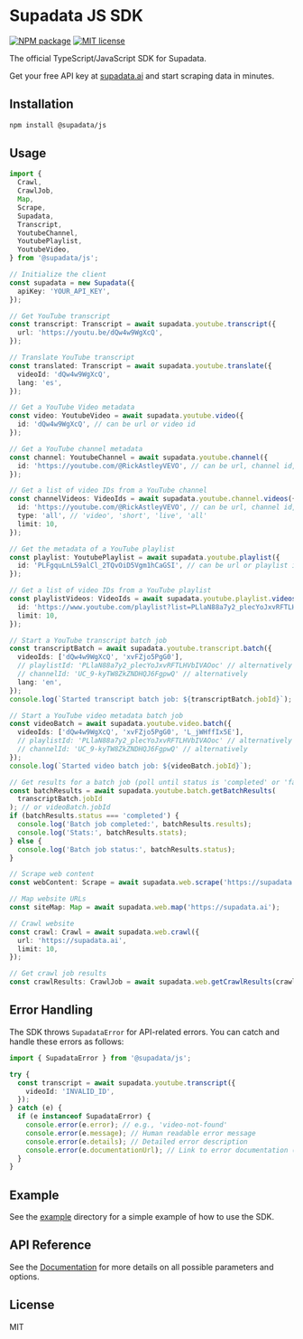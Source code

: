 # Supadata JS SDK

[![NPM package](https://img.shields.io/npm/v/@supadata/js.svg?branch=main)](https://www.npmjs.com/package/@supadata/js)
[![MIT license](https://img.shields.io/badge/license-MIT-brightgreen.svg?style=flat)](http://opensource.org/licenses/MIT)

The official TypeScript/JavaScript SDK for Supadata.

Get your free API key at [supadata.ai](https://supadata.ai) and start scraping data in minutes.

## Installation

```bash
npm install @supadata/js
```

## Usage

```typescript
import {
  Crawl,
  CrawlJob,
  Map,
  Scrape,
  Supadata,
  Transcript,
  YoutubeChannel,
  YoutubePlaylist,
  YoutubeVideo,
} from '@supadata/js';

// Initialize the client
const supadata = new Supadata({
  apiKey: 'YOUR_API_KEY',
});

// Get YouTube transcript
const transcript: Transcript = await supadata.youtube.transcript({
  url: 'https://youtu.be/dQw4w9WgXcQ',
});

// Translate YouTube transcript
const translated: Transcript = await supadata.youtube.translate({
  videoId: 'dQw4w9WgXcQ',
  lang: 'es',
});

// Get a YouTube Video metadata
const video: YoutubeVideo = await supadata.youtube.video({
  id: 'dQw4w9WgXcQ', // can be url or video id
});

// Get a YouTube channel metadata
const channel: YoutubeChannel = await supadata.youtube.channel({
  id: 'https://youtube.com/@RickAstleyVEVO', // can be url, channel id, handle
});

// Get a list of video IDs from a YouTube channel
const channelVideos: VideoIds = await supadata.youtube.channel.videos({
  id: 'https://youtube.com/@RickAstleyVEVO', // can be url, channel id, handle
  type: 'all', // 'video', 'short', 'live', 'all'
  limit: 10,
});

// Get the metadata of a YouTube playlist
const playlist: YoutubePlaylist = await supadata.youtube.playlist({
  id: 'PLFgquLnL59alCl_2TQvOiD5Vgm1hCaGSI', // can be url or playlist id
});

// Get a list of video IDs from a YouTube playlist
const playlistVideos: VideoIds = await supadata.youtube.playlist.videos({
  id: 'https://www.youtube.com/playlist?list=PLlaN88a7y2_plecYoJxvRFTLHVbIVAOoc', // can be url or playlist id
  limit: 10,
});

// Start a YouTube transcript batch job
const transcriptBatch = await supadata.youtube.transcript.batch({
  videoIds: ['dQw4w9WgXcQ', 'xvFZjo5PgG0'],
  // playlistId: 'PLlaN88a7y2_plecYoJxvRFTLHVbIVAOoc' // alternatively
  // channelId: 'UC_9-kyTW8ZkZNDHQJ6FgpwQ' // alternatively
  lang: 'en',
});
console.log(`Started transcript batch job: ${transcriptBatch.jobId}`);

// Start a YouTube video metadata batch job
const videoBatch = await supadata.youtube.video.batch({
  videoIds: ['dQw4w9WgXcQ', 'xvFZjo5PgG0', 'L_jWHffIx5E'],
  // playlistId: 'PLlaN88a7y2_plecYoJxvRFTLHVbIVAOoc' // alternatively
  // channelId: 'UC_9-kyTW8ZkZNDHQJ6FgpwQ' // alternatively
});
console.log(`Started video batch job: ${videoBatch.jobId}`);

// Get results for a batch job (poll until status is 'completed' or 'failed')
const batchResults = await supadata.youtube.batch.getBatchResults(
  transcriptBatch.jobId
); // or videoBatch.jobId
if (batchResults.status === 'completed') {
  console.log('Batch job completed:', batchResults.results);
  console.log('Stats:', batchResults.stats);
} else {
  console.log('Batch job status:', batchResults.status);
}

// Scrape web content
const webContent: Scrape = await supadata.web.scrape('https://supadata.ai');

// Map website URLs
const siteMap: Map = await supadata.web.map('https://supadata.ai');

// Crawl website
const crawl: Crawl = await supadata.web.crawl({
  url: 'https://supadata.ai',
  limit: 10,
});

// Get crawl job results
const crawlResults: CrawlJob = await supadata.web.getCrawlResults(crawl.jobId);
```

## Error Handling

The SDK throws `SupadataError` for API-related errors. You can catch and handle these errors as follows:

```typescript
import { SupadataError } from '@supadata/js';

try {
  const transcript = await supadata.youtube.transcript({
    videoId: 'INVALID_ID',
  });
} catch (e) {
  if (e instanceof SupadataError) {
    console.error(e.error); // e.g., 'video-not-found'
    console.error(e.message); // Human readable error message
    console.error(e.details); // Detailed error description
    console.error(e.documentationUrl); // Link to error documentation (optional)
  }
}
```

## Example

See the [example](./example) directory for a simple example of how to use the SDK.

## API Reference

See the [Documentation](https://supadata.ai/documentation) for more details on all possible parameters and options.

## License

MIT
